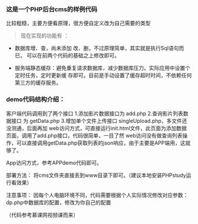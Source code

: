 ### 这是一个PHP后台cms的样例代码
比较粗糙，主要方便看原理，很方便自定义改为自己需要的类型

> 现在实现的功能有 ：
* 数据库增、查，尚未添加 改、删，不过原理简单，其实就是执行Sql语句而已，
可以在前两个代码的基础之上修改即可。

* 服务端静态缓存：避免重复请求数据库，减少数据库压力。实际应用中设置个定时任务，定时更新缓
存即可。目前是手动设置了缓存超时时间，不依赖任何第三方的缓存服务。


### demo代码结构介绍：

客户端代码调用到了两个接口
1.添加影片数据接口为 add.php
2.查询影片列表数据接口 为 getData.php
3.增加单个文件上传接口 singleUpload.php，多文件还没测通，后面再加
web访问方式，可直接运行init.html文件，此页面为添加数据页面，调用了add.php接口，代码很简单，一目了然
web访问没有做查询列表操作，可以直接调用getData.php获取列表的json响应，由于主要是APP端用，这就够了。

App访问方式，参考APPdemo代码即可。



部署方法：
    将cms文件夹直接丢到www目录下即可。（建议本地安装PHPstudy运行看效果）

注意事项：
    因每个人电脑环境不同，代码需要根据个人实际情况修改对应参数：
        dp.php中数据库的配置，修改为你自己的配置


（代码参考慕课网视频课而来）